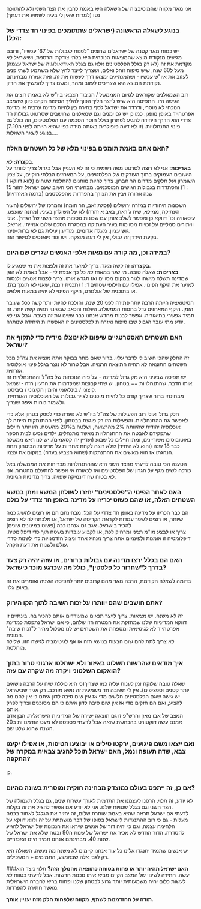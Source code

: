 אני מאד מקווה שהמוטיבציה של השאלה היא באמת להבין את הצד השני ולא להתווכח נטו (למרות שאין לי בעיה לשמוע את דעתך)  

### **בנוגע לשאלה הראשונה (ישראלים שתתומכים בפינוי חד צדדי של *הכל*):**  
יש כמות מאד קטנה של ישראלים שרוצים "לפנות לגבולות של 67' עכשיו", ורובם מגיעים מנקודת מוצא שהמציאות הנוכחית היא בלתי צודקת והרסנית, ושישראל לא מקדמת את זה (לא רק בגלל הפלסטינים אלא גם בגלל האידיאולוגיה של ישראל עצמה) מעל ל60 שנה, שיש סיפוח זוחל ואלים, ושצריך לייצר לחץ שלא משתמע לשתי פנים לעזוב את איו"ש עכשיו - ושהמנהיגים ימצאו דרך לעשות את זה. זאת אמרת מבחינתם נקודתת המוצא היא שצריכים לעזוב ומהר, ומשם צריך להמשיך את הדיון.  
  
רוב השמאלנים שקוראים לסיום המממשל / הכיבוד הצבאי ביו"ש לא באמת רוצים את הגישה הזו. התפיסה היא שיש לייצר הליך הפוך להליך הסיפוח הקיים כיוון שהמצב הנוכחי לא מוסרי, ודרדר את ישראל לסף בחירה בין להיות מדינה ערבית או מדינת אפרטהייד באופן מופגן. כמו כן יש גם ימנים  וגם שמאלנים שחושבים שסרטוט גבולות חד צדדי הוא הדרך היחידה להגיע לפתרון בגלל חוסר הסכמה עם הפלסטינים, וזה כולל גם פינוי התנחלויות. (זו לא דעה פופולרית באותה מידה כפי שהיא הייתה לפני ה7.10)  
בנוגע לשאר השאלות....  
  
### **האם אתם באמת תומכים בפינוי מלא של כל השטחים האלה?**  
**בקצרה:** לא.  
**באריכות:**
אני לא רוצה לסרטט מפה רשמית כי זה לא העניין אבל בגדול צריך לוותר על הישובים העמוקים בתוך העורקים של הפלסטינים, על המאחזים הבלתי חוקיים, על צפון השומרון ועל חלקים מדרום הר חברון. צריך להיות מוחנים להחלפת שטחים (לווא דווקא 1 : 1) והסתדרות בגבולות הגושים המוסכמים.  מבחינתי הכי חשוב שעם ישראל יחזור 15 שנה אחורה ויבין את הצורך בהפרדות מהפלסטנים (ברמה האזרחית)  
  
השכונות היהודיות במזרח ירושלים (פסגת זאב, הר חומה) והמרכז של ירושלים (העיר העתיקה, ממילא, שיח ג'ראח, באב א זהרה) לא על השולחן בעיני. (מחנה שועפט, עיסאוויה וכו' דווקא כן ואפשר לשלב אותן עם שכונות נוספות מהצד השני של הגדר). אולי וויתורים סמליים על זכויות מסוימות בעיר העתיקה במסגרת הסכם שלום אמייתי. 
אריאל, גוש עציון, מעלה אדומים, מודיעין עילית גם לא ברות-פינוי.  
בקעת הירדן זה גבולי, אין לי דעה מוצקה.  ויש עוד ניואנסים לסיפור הזה.   
  
### **במידה וכן, מה קורה עם מאות אלפי האנשים שגרים שם היום?**  
**בקצרה:** זה קשה מאד. צריך למזער את זה ולפצות את מי שמגיע לו.  
**באריכות:** 
שאלה טובה. מי שגר במאחז לא כל כך אכפת לי - אבל באמת לא הוגן שמדינה תשלח מישהו לגור במקום מסויים ואז תגרש אותו. 
צריך לפצות אנשים ולנסות למזער את היקף הפינוי. אפילו עם חילופי שטחים 1: 1 (תכנית ז'נבה, שאני לא תומך בה), או בתוכנית של אולמרט, היקף הפינוי לא יהיה במאות אלפים.   
  
הסיטואציה הייתה הרבה יותר פתירה לפני 20 שנה, והולכת להיות יותר קשה ככל שעובר הזמן. היקף המאחזים גדל בחסות הממשלה. העלות והכאב שבפינוי תהיה קשה יותר. זה תמיד אפשרי בתיאוריה. אפשר לבנות מחדש אנחנו כבר עשינו את זה בעבר. אבל אני לא יודע מתי עובר הגבול שבו סיפוח ואזרחות לפלסטינים זו האפשרוות היחידה שנותרה.  
  
### **האם השטחים האסטרטגיים שיפונו לא ינוצלו מידית כדי לתקוף את ישראל?**  
זה החלק שהכי חשוב לי לדבר עליו. ברור שאם מחר בבוקר אתה מוציא את צה"ל מכל השטחים התוצאה לא תהיה התוצאה הרצויה. אבל טרור לא נוצר בגלל פינוי אוכלוסיה אזרחית.    
יש תפיסה שבעיני היא נזק גדול למדינה - על פיה הנוכחות של צה"ל וההתנחלויות זה אותו הדבר. שהתנחלויות == בטחון. יש שתי קבוצות שמקדמות את הרעיון הזה - שמאל קיצוני / בינלאומי והימין הקיצוני / ביביסטי.   
מבחינתי ברור שצריך קודם כל להיות מוכנים לצייר גבולות של האוכלוסיה האזרחית, ולשמור כוחות איפה שצריך.    

חלק גדול ואולי רוב הפעילות של צה"ל ביו"ש לא נועדה כדי לספק בטחון אלא כדי לאפשר את ההתנחלויות. והפעילות הזו רק פוגעת בבטחון. 
לפני ההתנתקות הייתה לך אוכלוסיה יהודית שהיוותה 2% מהרצועה, ושלטה ב20% מהשטח. היו יותר חיילים שתפקידם לאבטח את ההתנחלויות מאשר מתנחלים, ילדים נסעו לבית הספר באוטובוסים משוריינים, ומתו חיילים כל שבוע (ועדיין ירו קסאמים). יש לנו ראש ממשלה כבר 18 שנה (והוא לא היחיד) שלא רוצה לקחת אחריות על מדיניות הביטחון תחת הנהגתו אז הוא מאשים את ההתנתקות (שהוא הצביע בעדה) במקום את עצמו.   

הטענה הכי טובה לדעתי מהצד השני היא שההתנחלויות מכריחות את הממשלה באל כורכה לשים מגף על הגרון של הפלסטינים ואז לכאורה אי אפשר להתעלם מהטרור. אני לא בטוח שזו דינמיקה שפויה. צריך מדיניות הגיונית.  

### **האם לאחר הפינוי ה"פלסטינים" יחזרו לשולחן המשא ומתן בנושא השטחים האלה, או שהם פשוט יכריזו על מדינה באופן חד צדדי על כולם**  
הם כבר הכריזו על מדינה באופן חד צדדי על הכל. מבחינתם הם או רוצים להשיג כמה שיותר, או רוצים לשפר עמדות לקראת הקריסה של ישראל, או מלכתחילה לא רוצים להכיר בישראל. אגב גם אנחנו ככה (פשוט במינונים שונים)  
צריך או לבצע מו"מ רציני ומרחיק לכת, או לקבוע עובדות בשטח תוך כדי דיפלומטיה. דיפלומטיה זו אומנות ולפעמים אתה צריך מנהיג אחד וניצול הזדמנויות כדי לשנות סדרי עולם ולשנות את דעת הקהל.  

### **האם הם בכלל ירצו מדינה עם גבולות ברורים, או שזה יהיה רק צעד בדרך ל"שחרור כל פלסטין", כולל מה שכרגע מוכר כישראל?**  
בדומה לשאלה הקודמת, הרבה מאד מהם קרובים יותר לתפיסה השניה ואומרים את זה באופן גלוי.   
 
### **אתם חושבים שהם יוותרו על זכות השיבה לתוך הקו הירוק?**  
זה לא משנה. יש מציאות. צריך לייצר תנאים שמעודדים אותם להכיר בה. בינתיים זו דווקא המדיניות שלנו שמחזקת את המטרה הזו שלהם, כי אם ישראל נתפסת כמדינת אפרטהייד לא לגיטימית ומספחת את השטחים יש לנו מסלול מהיר ל"זכות שיבה" המונית.   
לא צריך לתת להם שום הצעות בנושא הזה או אף לגיטימציה לגישה הזו. שלילה מוחלטת.   

### **איך מודאים שהרשות תשלוט באיזור ולא ישתלטו ארגוני טרור בתוך הואקום השלטוני ויקרה מה שקרה עם עזה?**  
שאלה טובה שלוקח זמן לענות עליה כמו שצריך(כי היא כוללת שיח על הרבה נושאים יותר קטנים וספציפים). אין לי תשובה חד משמעית זה נושא מורכב. רק אגיד שבישראל יש גישה שאם הפלסטינים חלשים מדי אז אין שום סיבה לדון איתם כי אין להם מה להציע, ואם הם חזקים מדי אז אין שום סיבה לדון איתם כי הם מסוכנים וצריך לפרק אותם.  
המצב של אבו מאזן והרש"פ זו גם תוצאה ישירה של המדיניות הישראלית. הבן אדם אמנם עשה דוקטורט בהכחשת שואה אבל לדעתי פספסנו לא מעט הזדמנויות ב20 השנה שהוא שלט שם.  

### **ואם ייצאו משם פיגועים, ירקטו טילים או יבוצעו חטיפות, או אפילו יקימו צבא, שדה תעופה ונמל, האם ישראל תוכל להגיב צבאית במקרה של התקפה?**  
כן.  

### **אם כן, זה ייתפס בעולם כמוצדק מבחינה חוקית ומוסרית בשונה מהיום?**   
לא יודע, זה תלוי. הרסנו לעצמנו את התדמית לאורך עשרות שנים, גם בגלל תעמולה של הצד השני וגם בגלל שטויות שלנו. אני לא יודע אם אפשר להציל את זה בקלות.  
לדעתי אם ישראל תראה שהיא באמת שוחרת שלום, זה יחזיר את הגלגל לאחור בכמה מעלות - גם כי רוב ההתנגדות לישראל בסופו של דבר מושתתת על זה ולווא דווקא על הלחימה עצמה, וגם כי יהיה דור של אנשים שיראו את הנכונות של ישראל להגיע להסדרה. הדור החדש לא מכיר את ישראל של שנות ה90 ובטח שלא את ישראל של שנות 40. מבחינתם אנחנו תמיד היינו האכזריים.    

יש אנשים שתמיד יתנגדו אלינו כל עוד אנחנו קיימים לא משנה מה נעשה. השאלה היא רק לגבי אלה שבאמצע, התמימים + המשכילים.   

###**האם ישראל תהיה יותר או פחות בטוחה כתוצאה מהמלך הזה?** 
תלוי כיצד הוא יעשה. חתירה לשינוי של המצב הקיים מביא איתו סכנות חדשות. אבל לדעתי בטווח לא לעשות כלום יהיה משמעותית יותר גרוע לבטחון שלנו ופחות בריא לחברה הישראלית מאשר חתירה להפרדות.   

**תודה על ההזדמנות לשתף, מקווה שלפחות חלק מזה יעניין אותך.**   
